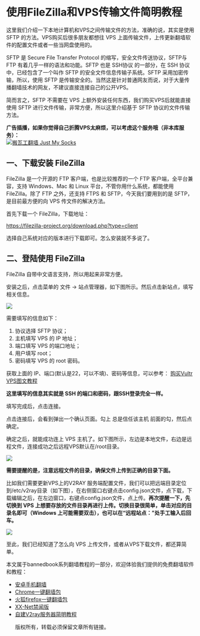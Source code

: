 <h1>使用FileZilla和VPS传输文件简明教程</h1>
<p>这里我们介绍一下本地计算机和VPS之间传输文件的方法，准确的说，其实是使用 SFTP 的方法。VPS购买后很多朋友都想往 VPS 上面传输文件，上传更新翻墙软件的配置文件或者一些当网盘使用的。</p>
<p>SFTP 是 Secure File Transfer Protocol 的缩写，安全文件传送协议，SFTP与 FTP 有着几乎一样的语法和功能。SFTP 也是 SSH协议 的一部分，在 SSH 协议中，已经包含了一个叫作 SFTP 的安全文件信息传输子系统。SFTP 采用加密传输，所以，使用 SFTP 是传输安全的。当然这是针对普通网友而说，对于大量传播翻墙技术的网友，不建议直接连接自己的公开VPS。</p>
<p>简而言之，SFTP 不需要在 VPS 上额外安装任何东西，我们购买VPS后就能直接使用 SFTP 进行文件传输，非常方便，所以这里介绍基于 SFTP 协议的文件传输方法。</p>

<b>广告插播，如果你觉得自己折腾VPS太麻烦，可以考虑这个服务哦（非本库服务）：</b><br>
<a href="https://github.com/killgcd/justmysocks/blob/master/README.md"><img src="https://raw.githubusercontent.com/killgcd/justmysocks/master/images/bwgss.jpg" alt="搬瓦工翻墙 Just My Socks"></a>

<h2>一、下载安装 FileZilla</h2>
<p>FileZilla 是一个开源的 FTP 客户端，也是比较推荐的一个 FTP 客户端，全平台兼容，支持 Windows、Mac 和 Linux 平台，不管你用什么系统，都能使用 FileZilla。除了 FTP 之外，还支持 FTPS 和 SFTP，今天我们要用到的是 SFTP，是目前最方便的向 VPS 传文件的解决方法。</p>
<p>首先下载一个 FileZilla，下载地址：</p>
<p><a href="https://filezilla-project.org/download.php?type=client" target="_blank" rel="noopener">https://filezilla-project.org/download.php?type=client</a></p>
<p>选择自己系统对应的版本进行下载即可。怎么安装就不多说了。</p>
<h2>二、登陆使用 FileZilla</h2>
<p>FileZilla 自带中文语言支持，所以用起来非常方便。</p>
<p>安装之后，点击菜单的 文件 -&gt; 站点管理器，如下图所示。然后点击新站点，填写相关信息。</p>	

![](https://raw.githubusercontent.com/bannedbook/fanqiang/master/v2ss/images/vps/filezilla1.jpg)

<p>需要填写的信息如下：</p>
<ol>
<li>协议选择 SFTP 协议；</li>
<li>主机填写 VPS 的 IP 地址；</li>
<li>端口填写 VPS 的端口地址；</li>
<li>用户填写 root；</li>
<li>密码填写 VPS 的 root 密码。</li>
</ol>

获取上面的 IP、端口(默认是22，可以不填)、密码等信息，可以参考： [购买Vultr VPS图文教程](https://github.com/bannedbook/fanqiang/blob/master/v2ss/%E8%B4%AD%E4%B9%B0Vultr%20VPS%E5%9B%BE%E6%96%87%E6%95%99%E7%A8%8B.md)
<p><strong>这里填写的信息其实就是 SSH 的端口和密码，跟SSH登录完全一样。</strong></p>
<p>填写完成后，点击连接。</p>

<p>点击连接后，会看到弹出一个确认页面。勾上 总是信任该主机 前面的勾，然后点确定。</p>

<p>确定之后，就能成功连上 VPS 主机了。如下图所示，左边是本地文件，右边是远程文件，连接成功之后远程VPS默认在/root目录。</p>

![](https://raw.githubusercontent.com/bannedbook/fanqiang/master/v2ss/images/vps/filezilla2.jpg)

<p><strong>需要提醒的是，注意远程文件的目录，确保文件上传到正确的目录下面。</strong></p>
<p>比如我们需要更新VPS上的V2RAY 服务端配置文件，我们可以把远端目录定位到/etc/v2ray目录（如下图），在右侧窗口右键点击config.json文件，点下载，下载编辑之后，在左边窗口，右键点config.json文件，点上传。<strong>再次提醒一下，先切换到 VPS 上想要存放的文件目录再进行上传。切换目录很简单，单击对应的目录名即可（Windows 上可能需要双击），也可以在“远程站点：”处手工输入后回车。</strong></p>

![](https://raw.githubusercontent.com/bannedbook/fanqiang/master/v2ss/images/vps/filezilla3.jpg)

至此，我们已经知道了怎么向 VPS 上传文件，或者从VPS下载文件，都还算简单。

本文属于bannedbook系列翻墙教程的一部分，欢迎体验我们提供的免费翻墙软件和教程：
<ul>
<li><a href="https://github.com/bannedbook/fanqiang/wiki/%E5%AE%89%E5%8D%93%E7%BF%BB%E5%A2%99%E8%BD%AF%E4%BB%B6">安卓手机翻墙</a></li>
 <li><a href="/bannedbook/fanqiang/wiki/Chrome%E4%B8%80%E9%94%AE%E7%BF%BB%E5%A2%99%E5%8C%85" >Chrome一键翻墙包</a></li>
 <li><a href="/bannedbook/fanqiang/wiki/%E7%81%AB%E7%8B%90firefox%E4%B8%80%E9%94%AE%E7%BF%BB%E5%A2%99%E5%8C%85" >火狐firefox一键翻墙包</a></li>
 <li><a href="/bannedbook/xxjw" >XX-Net禁闻版</a></li>
 <li><a href="https://github.com/bannedbook/fanqiang/blob/master/v2ss/%E8%87%AA%E5%BB%BAV2ray%E6%9C%8D%E5%8A%A1%E5%99%A8%E7%AE%80%E6%98%8E%E6%95%99%E7%A8%8B.md" >自建V2ray服务器简明教程</a></li>

版权所有，转载必须保留文章所有链接。
